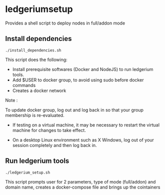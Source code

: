 # ledgeriumsetup

Provides a shell script to deploy nodes in full/addon mode

## Install dependencies

```
./install_dependencies.sh
```
This script does the following:
* Install prerequisite softwares (Docker and NodeJS) to run ledgerium tools.
* Add $USER to docker group, to avoid using sudo before docker commands
* Creates a docker network

Note : 

To update docker group, log out and log back in so that your group membership is re-evaluated.

* If testing on a virtual machine, it may be necessary to restart the virtual machine for changes to take effect.

* On a desktop Linux environment such as X Windows, log out of your session completely and then log back in.


## Run ledgerium tools
```
./ledgerium_setup.sh
```
This script prompts user for 2 parameters, type of mode (full/addon) and domain name, creates a docker-compose file and brings up the cointainers


